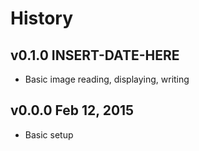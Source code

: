 # History

## v0.1.0 INSERT-DATE-HERE

- Basic image reading, displaying, writing

## v0.0.0 Feb 12, 2015

- Basic setup
